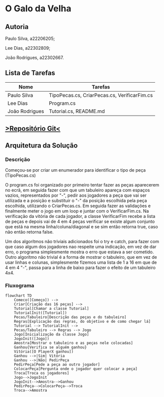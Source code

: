 # O Galo da Velha

## Autoria

Paulo Silva, a22206205;

Lee Dias, a22302809;

João Rodrigues, a22302667.

## Lista de Tarefas

| Nome          | Tarefas                                     |
| --------------|---------------------------------------------|
| Paulo Silva   | TipoPecas.cs, CriarPecas.cs, VerificarFim.cs|
| Lee Dias      | Program.cs                                  |
| João Rodrigues| Tutorial.cs, README.md                      |

## [>Repositório Git<](https://github.com/Pninja12/O-galo-velho)

## Arquitetura da Solução

### Descrição

 Começou-se por criar um enumerador para identificar o tipo de peça
(TipoPecas.cs)

 O program.cs foi organizado por primeiro tentar fazer as peças aparecerem no
ecrã, em seguida fazer com que um tabuleiro apareça com espaços vazios,
representados por "-",  pedir aos jogadores a peça que vai ser utilizada
e a posição e substituir o "-" da posição escolhida pela peça escolhida,
utilizando o CriarPecas.cs.
Em seguida fazer as validações e finalmente meter o jogo em um loop e juntar
com o VerificarFim.cs. Na verificação da vitória de cada jogador, a classe
VerificarFim recebe a lista de peças e depois vai de 4 em 4 peças verificar se
existe algum conjunto que está na mesma linha/coluna/diagonal e se sim então
retorna true, caso não então retorna false.

 Um dos algorítmos não triviais adicionados foi o try e catch, para fazer com
que caso algum dos jogadores nao respeite uma indicação, em vez de dar erro,
o programa simplesmente mostra o erro que estava a ser cometido.
Outro algorítmo não trivial é a forma de mostrar o tabuleiro, que em vez de usar
linhas e colunas, simplesmente fizemos uma lista de 1 a 16 em que de 4 em 4 "-",
passa para a linha de baixo para fazer o efeito de um tabuleiro 4x4.

### Fluxograma

```mermaid
flowchart TD
    Comeco([Começo]) --> 
    Criar[Criação das 16 peças] -->
    Tutorial[Chamar a classe Tutorial]
    TutorialInit([Tutorial])
    Pecas/Tabuleiro[Descrição das peças e do tabuleiro]
    Regras[Explicação das regras, do objetivo e de como chegar lá]
    Tutorial --> TutorialInit -->
    Pecas/Tabuleiro --> Regras --> Jogo
    Jogo[Inicialização da classe Jogo]
    JogoInit([Jogo])
    Amostra[Mostrar o tabuleiro e as peças nele colocadas]
    Ganhou{Verifica se alguém ganhou}
    Vitória([O PlayerX ganhou])
    Ganhou -->|Sim| Vitória
    Ganhou -->|Não| PedirPeça
    PedirPeça[Pede a peça ao outro jogador]
    ColocarPeça[Pergunta onde o jogador quer colocar a peça]
    Troca[Troca os jogadores]
    Jogo-->JogoInit
    JogoInit-->Amostra-->Ganhou
    PedirPeça-->ColocarPeça-->Troca
    Troca-->Amostra
